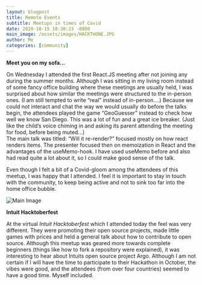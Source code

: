 ```yaml
---
layout: blogpost
title: Remote Events
subtitle: Meetups in times of Covid 
date: 2020-10-15 18:30:23 -0800
main_image: /assets/images/HACKTHONE.JPG
author: Me
categories: [community]
---
```

 **Meet you on my sofa...**

On Wednesday I attended the first React.JS meeting after not joining any during the summer months. Although I was sitting in my living room instead of some fancy office building where these meetings are usually held, I was surprised about how similar the meetings were structured to the in-person ones. (I am still tempted to write “real” instead of in-person….) 
Because we could not interact and chat the way we would usually do before the talks begin, the attendees played the game “GeoGuesser” instead to check how well we know San Diego. This was a lot of fun and a great ice breaker. (Just like the child’s voice chiming in and asking its parent attending the meeting for food, before being muted…)  
The main talk was titled: “Will it re-render?” focused mostly on how react renders items. The presenter focused then on memoization in React and the advantages of the useMemo-hook. I have used useMemo before and also had read quite a lot about it, so I could make good sense of the talk. 

Even though I felt a bit of a Covid-gloom among the attendees of this meetup, I was happy that I attended. I feel it is important to stay in touch with the community, to keep being active and not to sink too far into the home office bubble.  

<span class="image"><img src="{{site.baseurl}}/assets/images/react.png" class="image fit"
                                alt="Main Image" /></span> 

 **Intuit Hacktoberfest**
 
At the virtual *Intuit Hacktoberfest* which I attended today the feel was very different. They were promoting their open source projects, made little games with prices and held a general talk about how to contribute to open source. Although this meetup was geared more towards complete beginners (things like how to fork a repository were explained), it was interesting to hear about Intuits open source project Argo. Although I am not certain if I will have the time to participate to their Hackathon in October, the vibes were good, and the attendees (from over four countries) seemed to have a good time. Myself included. 





